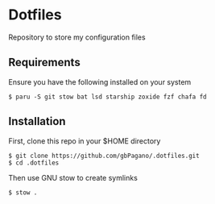 # Dotfiles

Repository to store my configuration files

## Requirements

Ensure you have the following installed on your system
```
$ paru -S git stow bat lsd starship zoxide fzf chafa fd
```

## Installation

First, clone this repo in your $HOME directory
```
$ git clone https://github.com/gbPagano/.dotfiles.git
$ cd .dotfiles
```
Then use GNU stow to create symlinks
```
$ stow .
```
